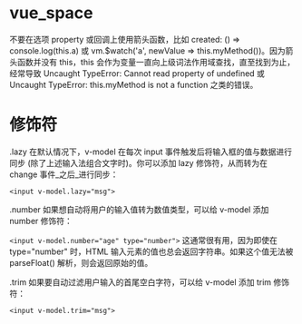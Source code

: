# vue_space
不要在选项 property 或回调上使用箭头函数，比如 created: () => console.log(this.a) 或 vm.$watch('a', newValue => this.myMethod())。因为箭头函数并没有 this，this 会作为变量一直向上级词法作用域查找，直至找到为止，经常导致 Uncaught TypeError: Cannot read property of undefined 或 Uncaught TypeError: this.myMethod is not a function 之类的错误。


# 修饰符
.lazy
在默认情况下，v-model 在每次 input 事件触发后将输入框的值与数据进行同步 (除了上述输入法组合文字时)。你可以添加 lazy 修饰符，从而转为在 change 事件_之后_进行同步：

<!-- 在“change”时而非“input”时更新 -->
````<input v-model.lazy="msg">````

.number
 如果想自动将用户的输入值转为数值类型，可以给 v-model 添加 number 修饰符：

 ````<input v-model.number="age" type="number">````
 这通常很有用，因为即使在 type="number" 时，HTML 输入元素的值也总会返回字符串。如果这个值无法被 parseFloat() 解析，则会返回原始的值。

.trim
如果要自动过滤用户输入的首尾空白字符，可以给 v-model 添加 trim 修饰符：

````<input v-model.trim="msg">````
